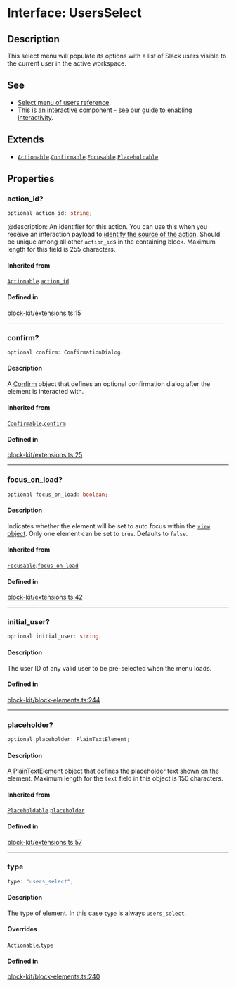 # Interface: UsersSelect

## Description

This select menu will populate its options with a list of Slack users visible to the current user in the
active workspace.

## See

 - [Select menu of users reference](https://api.slack.com/reference/block-kit/block-elements#users_select).
 - [This is an interactive component - see our guide to enabling interactivity](https://api.slack.com/interactivity/handling).

## Extends

- [`Actionable`](Actionable.md).[`Confirmable`](Confirmable.md).[`Focusable`](Focusable.md).[`Placeholdable`](Placeholdable.md)

## Properties

### action\_id?

```ts
optional action_id: string;
```

@description: An identifier for this action. You can use this when you receive an interaction payload to
[identify the source of the action](https://api.slack.com/interactivity/handling#payloads). Should be unique
among all other `action_id`s in the containing block. Maximum length for this field is 255 characters.

#### Inherited from

[`Actionable`](Actionable.md).[`action_id`](Actionable.md#action_id)

#### Defined in

[block-kit/extensions.ts:15](https://github.com/slackapi/node-slack-sdk/blob/main/packages/types/src/block-kit/extensions.ts#L15)

***

### confirm?

```ts
optional confirm: ConfirmationDialog;
```

#### Description

A [Confirm](Confirm.md) object that defines an optional confirmation dialog after the element is interacted
with.

#### Inherited from

[`Confirmable`](Confirmable.md).[`confirm`](Confirmable.md#confirm)

#### Defined in

[block-kit/extensions.ts:25](https://github.com/slackapi/node-slack-sdk/blob/main/packages/types/src/block-kit/extensions.ts#L25)

***

### focus\_on\_load?

```ts
optional focus_on_load: boolean;
```

#### Description

Indicates whether the element will be set to auto focus within the
[`view` object](https://api.slack.com/reference/surfaces/views). Only one element can be set to `true`.
Defaults to `false`.

#### Inherited from

[`Focusable`](Focusable.md).[`focus_on_load`](Focusable.md#focus_on_load)

#### Defined in

[block-kit/extensions.ts:42](https://github.com/slackapi/node-slack-sdk/blob/main/packages/types/src/block-kit/extensions.ts#L42)

***

### initial\_user?

```ts
optional initial_user: string;
```

#### Description

The user ID of any valid user to be pre-selected when the menu loads.

#### Defined in

[block-kit/block-elements.ts:244](https://github.com/slackapi/node-slack-sdk/blob/main/packages/types/src/block-kit/block-elements.ts#L244)

***

### placeholder?

```ts
optional placeholder: PlainTextElement;
```

#### Description

A [PlainTextElement](PlainTextElement.md) object that defines the placeholder text shown on the element. Maximum
length for the `text` field in this object is 150 characters.

#### Inherited from

[`Placeholdable`](Placeholdable.md).[`placeholder`](Placeholdable.md#placeholder)

#### Defined in

[block-kit/extensions.ts:57](https://github.com/slackapi/node-slack-sdk/blob/main/packages/types/src/block-kit/extensions.ts#L57)

***

### type

```ts
type: "users_select";
```

#### Description

The type of element. In this case `type` is always `users_select`.

#### Overrides

[`Actionable`](Actionable.md).[`type`](Actionable.md#type)

#### Defined in

[block-kit/block-elements.ts:240](https://github.com/slackapi/node-slack-sdk/blob/main/packages/types/src/block-kit/block-elements.ts#L240)
